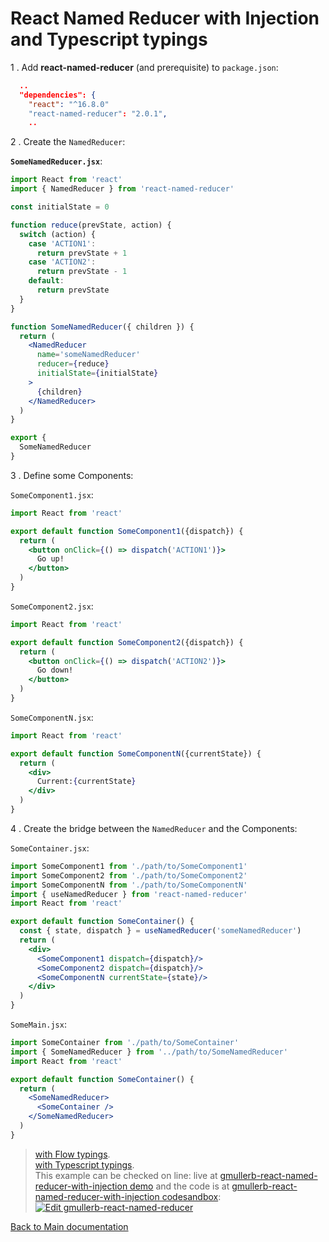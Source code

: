 # React Named Reducer with Injection and Typescript typings

1 . Add **react-named-reducer** (and prerequisite) to `package.json`:

```json
  ..
  "dependencies": {
    "react": "^16.8.0"
    "react-named-reducer": "2.0.1",
    ..
```

2 . Create the `NamedReducer`:

**`SomeNamedReducer.jsx`**:

```jsx
import React from 'react'
import { NamedReducer } from 'react-named-reducer'

const initialState = 0

function reduce(prevState, action) {
  switch (action) {
    case 'ACTION1':
      return prevState + 1
    case 'ACTION2':
      return prevState - 1
    default:
      return prevState
  }
}

function SomeNamedReducer({ children }) {
  return (
    <NamedReducer
      name='someNamedReducer'
      reducer={reduce}
      initialState={initialState}
    >
      {children}
    </NamedReducer>
  )
}

export {
  SomeNamedReducer
}
```

3 . Define some Components:

`SomeComponent1.jsx`:

```jsx
import React from 'react'

export default function SomeComponent1({dispatch}) {
  return (
    <button onClick={() => dispatch('ACTION1')}>
      Go up!
    </button>
  )
}
```

`SomeComponent2.jsx`:

```jsx
import React from 'react'

export default function SomeComponent2({dispatch}) {
  return (
    <button onClick={() => dispatch('ACTION2')}>
      Go down!
    </button>
  )
}
```

`SomeComponentN.jsx`:

```jsx
import React from 'react'

export default function SomeComponentN({currentState}) {
  return (
    <div>
      Current:{currentState}
    </div>
  )
}
```

4 . Create the bridge between the `NamedReducer` and the Components:

`SomeContainer.jsx`:

```jsx
import SomeComponent1 from './path/to/SomeComponent1'
import SomeComponent2 from './path/to/SomeComponent2'
import SomeComponentN from './path/to/SomeComponentN'
import { useNamedReducer } from 'react-named-reducer'
import React from 'react'

export default function SomeContainer() {
  const { state, dispatch } = useNamedReducer('someNamedReducer')
  return (
    <div>
      <SomeComponent1 dispatch={dispatch}/>
      <SomeComponent2 dispatch={dispatch}/>
      <SomeComponentN currentState={state}/>
    </div>
  )
}
```

`SomeMain.jsx`:

```jsx
import SomeContainer from './path/to/SomeContainer'
import { SomeNamedReducer } from '../path/to/SomeNamedReducer'
import React from 'react'

export default function SomeContainer() {
  return (
    <SomeNamedReducer>
      <SomeContainer />
    </SomeNamedReducer>
  )
}
```

> [with Flow typings](with-injection-and-flow-typings.md).  
> [with Typescript typings](with-injection-and-ts-typings.md).  
> This example can be checked on line: live at [gmullerb-react-named-reducer-with-injection demo](https://bb4t5.csb.app/) and the code is at [gmullerb-react-named-reducer-with-injection codesandbox](https://codesandbox.io/s/gmullerb-react-named-reducer-with-injection-bb4t5?module=%2Fsrc%2FSomeNamedReducer.jsx):  
[![Edit gmullerb-react-named-reducer](https://codesandbox.io/static/img/play-codesandbox.svg)](https://codesandbox.io/s/gmullerb-react-named-reducer-with-injection-bb4t5?module=%2Fsrc%2FSomeNamedReducer.jsx)

[Back to Main documentation](../README.md)
